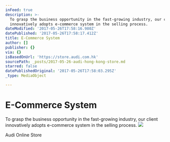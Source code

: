 ```yaml
---
inFeed: true
description: >-
  To grasp the business opportunity in the fast-growing industry, our client
  innovatively adopts e-commerce system in the selling process.
dateModified: '2017-05-26T17:58:16.980Z'
datePublished: '2017-05-26T17:58:17.412Z'
title: E-Commerce System
author: []
publisher: {}
via: {}
isBasedOnUrl: 'https://store.audi.com.hk'
sourcePath: _posts/2017-05-26-audi-hong-kong-store.md
starred: false
datePublishedOriginal: '2017-05-26T17:58:03.295Z'
_type: MediaObject

---
```

# E-Commerce System

To grasp the business opportunity in the fast-growing industry, our client innovatively adopts e-commerce system in the selling process.
![](https://the-grid-user-content.s3-us-west-2.amazonaws.com/693cca43-71d0-424e-bb7c-5c7777a57877.jpg)

<article style=""><p>Audi Online Store</p></article>